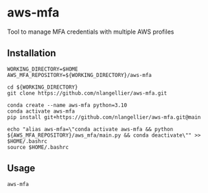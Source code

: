 # aws-mfa
Tool to manage MFA credentials with multiple AWS profiles

## Installation
```
WORKING_DIRECTORY=$HOME
AWS_MFA_REPOSITORY=${WORKING_DIRECTORY}/aws-mfa

cd ${WORKING_DIRECTORY}
git clone https://github.com/nlangellier/aws-mfa.git

conda create --name aws-mfa python=3.10
conda activate aws-mfa
pip install git+https://github.com/nlangellier/aws-mfa.git@main

echo "alias aws-mfa=\"conda activate aws-mfa && python ${AWS_MFA_REPOSITORY}/aws_mfa/main.py && conda deactivate\"" >> $HOME/.bashrc
source $HOME/.bashrc
```

## Usage
```
aws-mfa
```
